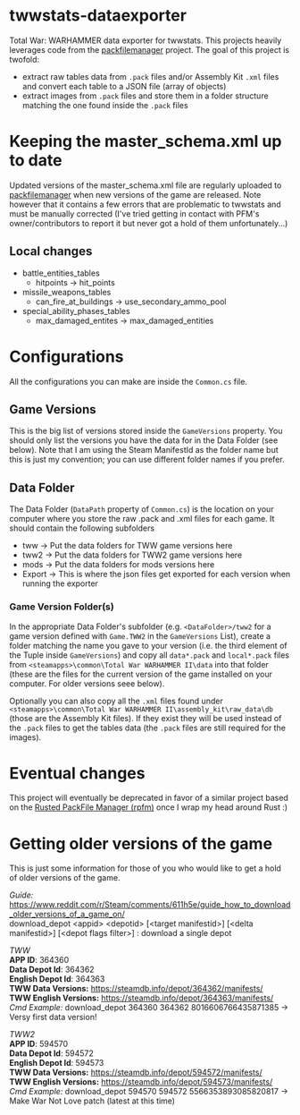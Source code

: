 # twwstats-dataexporter
Total War: WARHAMMER data exporter for twwstats. This projects heavily leverages code from the [packfilemanager](https://sourceforge.net/projects/packfilemanager/) project. The goal of this project is twofold:
- extract raw tables data from `.pack` files and/or Assembly Kit `.xml` files and convert each table to a JSON file (array of objects)
- extract images from `.pack` files and store them in a folder structure matching the one found inside the `.pack` files

# Keeping the master_schema.xml up to date
Updated versions of the master_schema.xml file are regularly uploaded to [packfilemanager](https://sourceforge.net/projects/packfilemanager/) when new versions of the game are released. Note however that it contains a few errors that are problematic to twwstats and must be manually corrected (I've tried getting in contact with PFM's owner/contributors to report it but never got a hold of them unfortunately...)

## Local changes
- battle_entities_tables
    - hitpoints -> hit_points
- missile_weapons_tables
    - can_fire_at_buildings -> use_secondary_ammo_pool
- special_ability_phases_tables
    - max_damaged_entites -> max_damaged_entities


# Configurations
All the configurations you can make are inside the `Common.cs` file.

## Game Versions
This is the big list of versions stored inside the `GameVersions` property. You should only list the versions you have the data for in the Data Folder (see below). Note that I am using the Steam ManifestId as the folder name but this is just my convention; you can use different folder names if you prefer.

## Data Folder
The Data Folder (`DataPath` property of `Common.cs`) is the location on your computer where you store the raw .pack and .xml files for each game. It should contain the following subfolders
- tww -> Put the data folders for TWW game versions here
- tww2 -> Put the data folders for TWW2 game versions here
- mods -> Put the data folders for mods versions here
- Export -> This is where the json files get exported for each version when running the exporter

### Game Version Folder(s)
In the appropriate Data Folder's subfolder (e.g. `<DataFolder>/tww2` for a game version defined with `Game.TWW2` in the `GameVersions` List), create a folder matching the name you gave to your version (i.e. the third element of the Tuple inside `GameVersions`) and copy all `data*.pack` and `local*.pack` files from `<steamapps>\common\Total War WARHAMMER II\data` into that folder (these are the files for the current version of the game installed on your computer. For older versions seee below).

Optionally you can also copy all the `.xml` files found under `<steamapps>\common\Total War WARHAMMER II\assembly_kit\raw_data\db` (those are the Assembly Kit files). If they exist they will be used instead of the `.pack` files to get the tables data (the `.pack` files are still required for the images).

# Eventual changes
This project will eventually be deprecated in favor of a similar project based on the [Rusted PackFile Manager (rpfm)](https://github.com/Frodo45127/rpfm) once I wrap my head around Rust :)

# Getting older versions of the game
This is just some information for those of you who would like to get a hold of older versions of the game.

*Guide:* https://www.reddit.com/r/Steam/comments/611h5e/guide_how_to_download_older_versions_of_a_game_on/  
download_depot \<appid> \<depotid> [\<target manifestid>] [\<delta manifestid>] [\<depot flags filter>] : download a single depot 

*TWW*  
**APP ID**: 364360  
**Data Depot Id**: 364362  
**English Depot Id**: 364363  
**TWW Data Versions:** https://steamdb.info/depot/364362/manifests/  
**TWW English Versions:** https://steamdb.info/depot/364363/manifests/  
*Cmd Example:* download_depot 364360 364362 8016606766435871385 -> Versy first data version!  

*TWW2*  
**APP ID**: 594570  
**Data Depot Id**: 594572  
**English Depot Id**: 594573  
**TWW Data Versions:** https://steamdb.info/depot/594572/manifests/  
**TWW English Versions:** https://steamdb.info/depot/594573/manifests/  
*Cmd Example:* download_depot 594570 594572 5566353893085820817 -> Make War Not Love patch (latest at this time)
